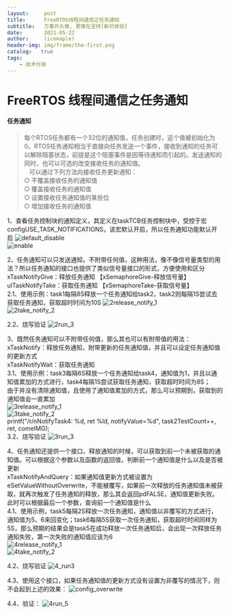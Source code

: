 ```yaml
---
layout:     post
title:      FreeRTOS线程间通信之任务通知
subtitle:   万事开头难, 更难在坚持[新坑体验]
date:       2021-05-22
author:     (icemaple)
header-img: img/frame/the-first.png
catalog:   true
tags:
    - 技术什锦
---
```

# FreeRTOS 线程间通信之任务通知
#### 任务通知
> 每个RTOS任务都有一个32位的通知值，任务创建时，这个值被初始化为0。RTOS任务通知相当于直接向任务发送一个事件，接收到通知的任务可以解除阻塞状态，前提是这个阻塞事件是因等待通知而引起的。发送通知的同时，也可以可选的改变接收任务的通知值。  
   可以通过下列方法向接收任务更新通知：  
	○ 不覆盖接收任务的通知值  
	○ 覆盖接收任务的通知值  
	○ 设置接收任务通知值的某些位  
	○ 增加接收任务的通知值  


1、查看任务控制块的通知定义，其定义在taskTCB任务控制块中，受控于宏configUSE_TASK_NOTIFICATIONS，该宏默认开启，所以任务通知功能默认开启
![default_disable](/img/frame/freertos/chapter4-thread-communication/notify/FRTOS-4-notify-1-macro-disable-1.png)  
![enable](/img/frame/freertos/chapter4-thread-communication/notify/FRTOS-4-notify-1-macro-enable-2.png)  

2、任务通知可以只发送通知，不附带任何值，这种用法，像不像信号量类型的用法？所以任务通知的接口也提供了类似信号量接口的形式，方便使用和区分  
xTaskNotifyGive：释放任务通知   【xSemaphoreGive-释放信号量】  
ulTaskNotifyTake：获取任务通知 【xSemaphoreTake-获取信号量】  
2.1、使用示例：task1每隔8S释放一个任务通知给task2，task2则每隔1S尝试去获取任务通知，获取超时时间为10S
![2release_notify_1](/img/frame/freertos/chapter4-thread-communication/notify/FRTOS-4-notify-2-release-notify-1.png)  
![2take_notify_2](/img/frame/freertos/chapter4-thread-communication/notify/FRTOS-4-notify-2-take-notify-2.png)  

2.2、烧写验证
![2run_3](/img/frame/freertos/chapter4-thread-communication/notify/FRTOS-4-notify-2-run-3.png)  

3、既然任务通知可以不附带任何值，那么其也可以有附带值的用法：  
xTaskNotify：释放任务通知，附带更新的任务通知值，并且可以设定任务通知值的更新方式  
xTaskNotifyWait：获取任务通知  
3.1、使用示例：task3每隔6S释放一个任务通知给task4，通知值为1，并且以通知值累加的方式进行，task4每隔1S尝试获取任务通知，获取超时时间为8S；  
由于并没有清除通知值，且使用了通知值累加的方式，那么可以预期到，获取到的通知值会一直累加  
![3release_notify_1](/img/frame/freertos/chapter4-thread-communication/notify/FRTOS-4-notify-3-release-notify-1.png)  
![3take_notify_2](/img/frame/freertos/chapter4-thread-communication/notify/FRTOS-4-notify-3-take-notify-2.png)  
printf("/r/nNotifyTask4: %d, ret %ld, notifyValue=%d", task2TestCount++, ret, comeIMG);  
3.2、烧写验证
![3run_3](/img/frame/freertos/chapter4-thread-communication/notify/FRTOS-4-notify-3-run-3.png)  

4、任务通知还提供一个接口，释放通知的时候，可以获取到前一个未被获取的通知值。可以根据这个参数以及函数的返回值，判断前一个通知值是什么以及是否被更新  
xTaskNotifyAndQuery：如果通知值更新方式被设置为eSetValueWithoutOverwrite，不能被覆写，如果前一次释放的任务通知值未被获取，就再次触发了任务通知的释放，那么其会返回pdFALSE，通知值更新失败。此时可以根据最后一个参数，查询前一个通知值是什么  
4.1、使用示例，task5每隔2S释放一次任务通知，通知值以非覆写的方式进行，通知值为5、6来回变化；task6每隔5S获取一次任务通知，获取超时时间同样为5S，那么预期的结果会是task5在成功释放一次任务通知后，会出现一次释放任务通知失败，第一次失败的通知值应该为6  
![4release_notify_1](/img/frame/freertos/chapter4-thread-communication/notify/FRTOS-4-notify-4-release-notify-1.png)  
![4take_notify_2](/img/frame/freertos/chapter4-thread-communication/notify/FRTOS-4-notify-4-take-notify-2.png)  

4.2、烧写验证
![4_run3](/img/frame/freertos/chapter4-thread-communication/notify/FRTOS-4-notify-4-run-3.png)  

4.3、使用这个接口，如果任务通知值的更新方式没有设置为非覆写的情况下，则不会起到上述的效果：
![config_overwrite](/img/frame/freertos/chapter4-thread-communication/notify/FRTOS-4-notify-4-config-overwrite-type-4.png)  

4.4、验证：
![4run_5](/img/frame/freertos/chapter4-thread-communication/notify/FRTOS-4-notify-4-run-5.png)  



